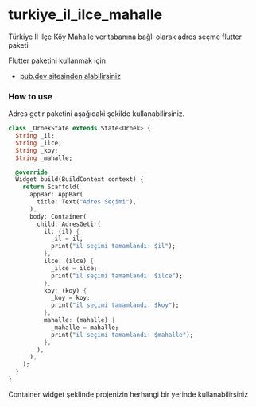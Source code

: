 # turkiye_il_ilce_mahalle

Türkiye İl İlçe Köy Mahalle veritabanına bağlı olarak adres seçme flutter paketi

Flutter paketini kullanmak için
- [pub.dev sitesinden alabilirsiniz](https://pub.dev/packages/turkiye_il_ilce_mahalle)

### How to use
Adres getir paketini aşağıdaki şekilde kullanabilirsiniz.

```dart
class _OrnekState extends State<Ornek> {
  String _il;
  String _ilce;
  String _koy;
  String _mahalle;

  @override
  Widget build(BuildContext context) {
    return Scaffold(
      appBar: AppBar(
        title: Text("Adres Seçimi"),
      ),
      body: Container(
        child: AdresGetir(
          il: (il) {
            _il = il;
            print("il seçimi tamamlandı: $il");
          },
          ilce: (ilce) {
            _ilce = ilce;
            print("il seçimi tamamlandı: $ilce");
          },
          koy: (koy) {
            _koy = koy;
            print("il seçimi tamamlandı: $koy");
          },
          mahalle: (mahalle) {
            _mahalle = mahalle;
            print("il seçimi tamamlandı: $mahalle");
          },
        ),
      ),
    );
  }
}
 ```

Container widget şeklinde projenizin herhangi bir yerinde kullanabilirsiniz
